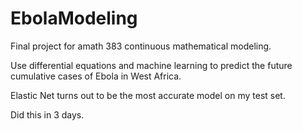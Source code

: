 EbolaModeling
=============

Final project for amath 383 continuous mathematical modeling.

Use differential equations and machine learning to predict the future cumulative cases of Ebola in West Africa.

Elastic Net turns out to be the most accurate model on my test set.

Did this in 3 days.
